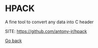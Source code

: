 # HPACK
 
 A fine tool to convert any data into C header
 
 SITE: https://github.com/antony-jr/hpack

 [Go back](https://portable-linux-apps.github.io/apps.html)
